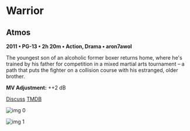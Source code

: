 # Warrior

## Atmos

**2011 • PG-13 • 2h 20m • Action, Drama • aron7awol**

The youngest son of an alcoholic former boxer returns home, where he's trained by his father for competition in a mixed martial arts tournament – a path that puts the fighter on a collision course with his estranged, older brother.

**MV Adjustment:** ++2 dB

[Discuss](https://www.avsforum.com/threads/bass-eq-for-filtered-movies.2995212/post-58153780)  [TMDB](59440)

![img 0](https://i.imgur.com/YnWIZWV.jpg)

![img 1](https://i.imgur.com/Cc01H82.jpg)

